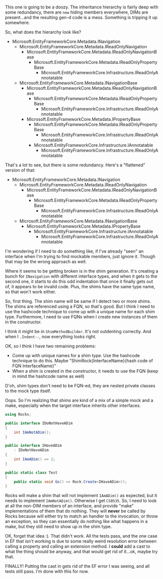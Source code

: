 This one is going to be a doozy. The inheritance hierarchy is fairly deep with some redundancy, there are `new` hiding members everywhere, DIMs are present...and the resulting gen-d code is a mess. Something is tripping it up somewhere.

So, what does the hierarchy look like?

* Microsoft.EntityFrameworkCore.Metadata.INavigation
  * Microsoft.EntityFrameworkCore.Metadata.IReadOnlyNavigation
    * Microsoft.EntityFrameworkCore.Metadata.IReadOnlyNavigationBase
      * Microsoft.EntityFrameworkCore.Metadata.IReadOnlyPropertyBase
	    * Microsoft.EntityFrameworkCore.Infrastructure.IReadOnlyAnnotatable
  * Microsoft.EntityFrameworkCore.Metadata.INavigationBase
    * Microsoft.EntityFrameworkCore.Metadata.IReadOnlyNavigationBase
      * Microsoft.EntityFrameworkCore.Metadata.IReadOnlyPropertyBase
	    * Microsoft.EntityFrameworkCore.Infrastructure.IReadOnlyAnnotatable
	* Microsoft.EntityFrameworkCore.Metadata.IPropertyBase
      * Microsoft.EntityFrameworkCore.Metadata.IReadOnlyPropertyBase
	    * Microsoft.EntityFrameworkCore.Infrastructure.IReadOnlyAnnotatable
	  * Microsoft.EntityFrameworkCore.Infrastructure.IAnnotatable
        * Microsoft.EntityFrameworkCore.Infrastructure.IReadOnlyAnnotatable
		
That's a lot to see, but there is some redundancy. Here's a "flattened" version of that:

* Microsoft.EntityFrameworkCore.Metadata.INavigation
  * Microsoft.EntityFrameworkCore.Metadata.IReadOnlyNavigation
    * Microsoft.EntityFrameworkCore.Metadata.IReadOnlyNavigationBase
      * Microsoft.EntityFrameworkCore.Metadata.IReadOnlyPropertyBase
	    * Microsoft.EntityFrameworkCore.Infrastructure.IReadOnlyAnnotatable
  * Microsoft.EntityFrameworkCore.Metadata.INavigationBase
	* Microsoft.EntityFrameworkCore.Metadata.IPropertyBase
      * Microsoft.EntityFrameworkCore.Infrastructure.IAnnotatable
        * Microsoft.EntityFrameworkCore.Infrastructure.IReadOnlyAnnotatable

I'm wondering if I need to do something like, if I've already "seen" an interface when I'm trying to find mockable members, just ignore it. Though that may be the wrong approach as well.

Where it seems to be getting broken is in the shim generation. It's creating a bunch for `INavigation` with different interface types, and when it gets to the second one, it starts to do this odd indentation that once it finally gets out of, it appears to be invalid code. Plus, the shims have the same type name, so that won't work either.

So, first thing. The shim name will be same if I detect two or more shims. The shims are referenced using a FQN, so that's good. But I think I need to use the hashcode technique to come up with a unique name for each shim type. Furthermore, I need to use FQNs when I create new instances of them in the constructor.

I think it might be in `ShimMethodBuilder`. It's not outdenting correctly. And when I `.Indent--`, now everything looks right.

OK, so I think I have two remaining problems:
* Come up with unique names for a shim type. Use the hashcode technique to do this. Maybe "ShimRock{InterfaceName}{hash code of FQN InterfaceName}"
* When a shim is created in the constructor, it needs to use the FQN (keep in mind the hashcode name as well)

D'oh, shim types don't need to be FQN-ed, they are nested private classes to the mock type itself.

Oops. So I'm realizing that shims are kind of a mix of a simple mock and a make, especially when the target interface inherits other interfaces.

```csharp
using Rocks;

public interface IDoNotHaveADim
{
	int IAmNotADim();
}

public interface IHaveADim
	: IDoNotHaveADim
{
	int IAmADim() => 2;
}

public static class Test
{
	public static void Go() => Rock.Create<IHaveADim>();
}
```

Rocks will make a shim that will not implement `IAmADim()` as expected, but it needs to implement `IAmNotADim()`. Otherwise I get `CS0535`. So, I need to look at all the non-DIM members of an interface, and provide "make" implementations of them that do nothing. They will **never** be called by Rocks because will either try to match an handler to the invocation, or throw an exception, so they can essentially do nothing like what happens in a make, but they still need to show up in the shim type.

OK, forget that idea :). That didn't work. All the tests pass, and the one case in EF that isn't working is due to some really weird resolution error between calling a property and calling an extension method. I **could** add a cast to what the thing should be anyway, and that would get rid of it...ok, maybe try that.

FINALLY! Putting the cast in gets rid of the EF error I was seeing, and all tests still pass. I'm done with this for now.